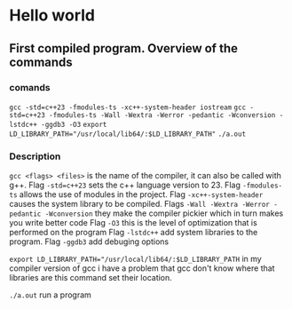 # Hello world

## First compiled program. Overview of the commands

### comands
`gcc -std=c++23 -fmodules-ts -xc++-system-header iostream`
`gcc -std=c++23 -fmodules-ts -Wall -Wextra -Werror -pedantic -Wconversion -lstdc++ -ggdb3 -O3`
`export LD_LIBRARY_PATH="/usr/local/lib64/:$LD_LIBRARY_PATH"`
`./a.out`

### Description

`gcc <flags> <files>` is the name of the compiler, it can also be called with g++.
Flag `-std=c++23` sets the c++ language version to 23.
Flag `-fmodules-ts` allows the use of modules in the project.
Flag `-xc++-system-header` causes the system library to be compiled.
Flags `-Wall -Wextra -Werror -pedantic -Wconversion` they make the compiler pickier which in turn makes you write better code
Flag `-O3` this is the level of optimization that is performed on the program
Flag `-lstdc++` add system libraries to the program.
Flag `-ggdb3` add debuging options

`export LD_LIBRARY_PATH="/usr/local/lib64/:$LD_LIBRARY_PATH` in my compiler version of gcc i have a problem that gcc don't know where that libraries are this command set their location.

`./a.out` run a program